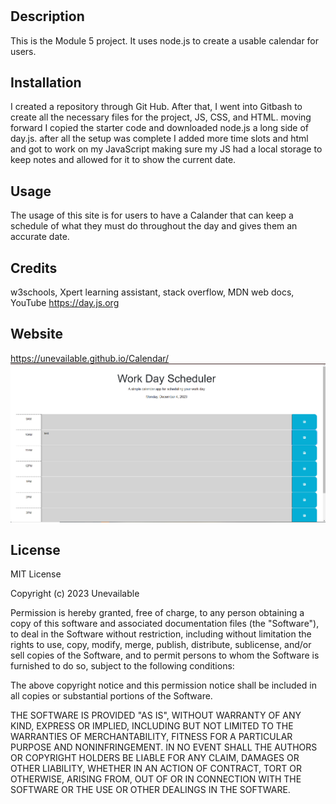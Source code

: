 # <Calendar>

## Description

This is the Module 5 project. It uses node.js to create a usable calendar for users.

## Installation

I created a repository through Git Hub. After that, I went into Gitbash to create all the necessary files for the project, JS, CSS, and HTML. moving forward I copied the starter code and downloaded node.js a long side of day.js. after all the setup was complete I added more time slots and html and got to work on my JavaScript making sure my JS had a local storage to keep notes and allowed for it to show the current date.

## Usage

The usage of this site is for users to have a Calander that can keep a schedule of what they must do throughout the day and gives them an accurate date.

## Credits

w3schools,
Xpert learning assistant,
stack overflow,
MDN web docs,
YouTube
https://day.js.org



## Website
https://unevailable.github.io/Calendar/
![Preview of the Website](/Assets/images/cal.PNG)

## License

MIT License

Copyright (c) 2023 Unevailable

Permission is hereby granted, free of charge, to any person obtaining a copy
of this software and associated documentation files (the "Software"), to deal
in the Software without restriction, including without limitation the rights
to use, copy, modify, merge, publish, distribute, sublicense, and/or sell
copies of the Software, and to permit persons to whom the Software is
furnished to do so, subject to the following conditions:

The above copyright notice and this permission notice shall be included in all
copies or substantial portions of the Software.

THE SOFTWARE IS PROVIDED "AS IS", WITHOUT WARRANTY OF ANY KIND, EXPRESS OR
IMPLIED, INCLUDING BUT NOT LIMITED TO THE WARRANTIES OF MERCHANTABILITY,
FITNESS FOR A PARTICULAR PURPOSE AND NONINFRINGEMENT. IN NO EVENT SHALL THE
AUTHORS OR COPYRIGHT HOLDERS BE LIABLE FOR ANY CLAIM, DAMAGES OR OTHER
LIABILITY, WHETHER IN AN ACTION OF CONTRACT, TORT OR OTHERWISE, ARISING FROM,
OUT OF OR IN CONNECTION WITH THE SOFTWARE OR THE USE OR OTHER DEALINGS IN THE
SOFTWARE.